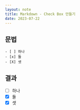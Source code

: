 ```yaml
---
layout: note
title: Markdown - Check Box 만들기
date: 2023-07-22
---
```





## 문법

```
- [ ] 하나
- [x] 둘
- [X] 셋
```


## 결과

- [ ] 하나
- [x] 둘
- [X] 셋
